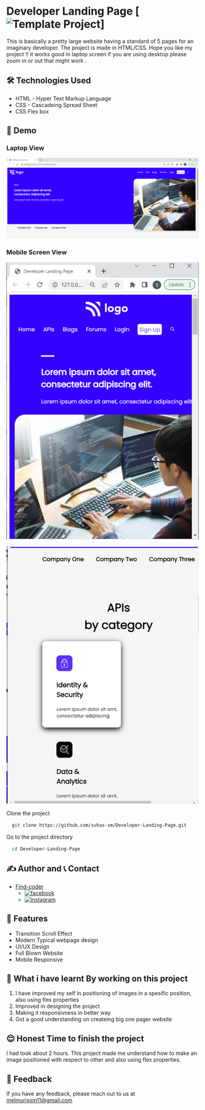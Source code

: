 # Developer Landing Page [![Template Project](https://img.shields.io/badge/Technologies%20-HTML%2FCSS-brightgreen)]

This is basically a pretty large website having a standard of 5 pages for an imaginary developer. The project is made in HTML/CSS.
Hope you like my project !! it works good in laptop screen if you are using desktop please zoom in or out that might work .

## 🛠 Technologies Used
  - HTML - Hyper Text Markup Language
  - CSS - Cascadeing Spread Sheet
  - CSS Flex box

## 🚩 Demo
### Laptop View
![page-img](./images/page_img_1.PNG)

### Mobile Screen View
![responsive_screen-1](./images/responsive_1.PNG)

![responsive_screen-2](./images/responsive_2.PNG)


Clone the project

```bash
  git clone https://github.com/suhas-sm/Developer-Landing-Page.git
```

Go to the project directory

```bash
  cd Developer-Landing-Page
```
## ✍️ Author and 📞 Contact
- [Find-coder](https://www.findcoder.io/u/suhas_sm)
    - [![facebook](https://img.shields.io/badge/Facebook-0A66C2?style=for-the-badge&logo=facebook&logoColor=white)](https://www.facebook.com/suhas.melmuri)
    - [![instagram](https://img.shields.io/badge/Instagram-0A66C2?style=for-the-badge&logo=instagram&logoColor=white)](https://www.instagram.com/_suhas_sm/)

## 📝 Features

- Transition Scroll Effect
- Modern Typical webpage design
- UI/UX Design
- Full Blown Website
- Mobile Responsive

## 🤔 What i have learnt By working on this project
1. I have improved my self in positioning of images in a spesific position, also using flex properties
2. Improved in designing the project
3. Making it responsivness in better way
4. Got a good understanding on createing big one pager website

## 😌 Honest Time to finish the project

I had took about 2 hours. This project made me understand how to make an image positioned with respect to other and also using flex properties.

## 👀 Feedback

If you have any feedback, please reach out to us at melmurissm11@gmail.com